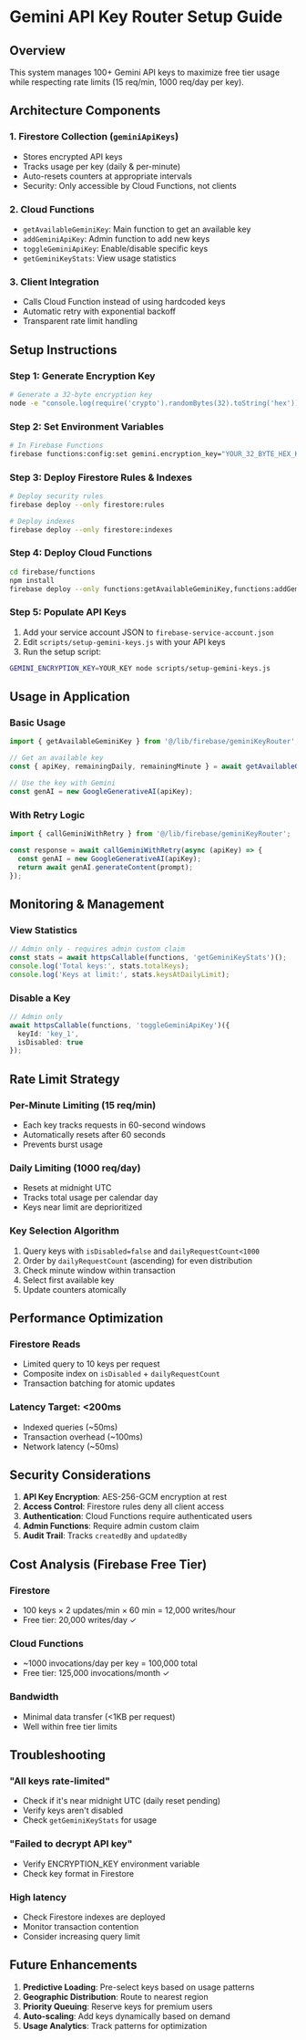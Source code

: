 # Gemini API Key Router Setup Guide

## Overview
This system manages 100+ Gemini API keys to maximize free tier usage while respecting rate limits (15 req/min, 1000 req/day per key).

## Architecture Components

### 1. Firestore Collection (`geminiApiKeys`)
- Stores encrypted API keys
- Tracks usage per key (daily & per-minute)
- Auto-resets counters at appropriate intervals
- Security: Only accessible by Cloud Functions, not clients

### 2. Cloud Functions
- `getAvailableGeminiKey`: Main function to get an available key
- `addGeminiApiKey`: Admin function to add new keys
- `toggleGeminiApiKey`: Enable/disable specific keys
- `getGeminiKeyStats`: View usage statistics

### 3. Client Integration
- Calls Cloud Function instead of using hardcoded keys
- Automatic retry with exponential backoff
- Transparent rate limit handling

## Setup Instructions

### Step 1: Generate Encryption Key
```bash
# Generate a 32-byte encryption key
node -e "console.log(require('crypto').randomBytes(32).toString('hex'))"
```

### Step 2: Set Environment Variables
```bash
# In Firebase Functions
firebase functions:config:set gemini.encryption_key="YOUR_32_BYTE_HEX_KEY"
```

### Step 3: Deploy Firestore Rules & Indexes
```bash
# Deploy security rules
firebase deploy --only firestore:rules

# Deploy indexes
firebase deploy --only firestore:indexes
```

### Step 4: Deploy Cloud Functions
```bash
cd firebase/functions
npm install
firebase deploy --only functions:getAvailableGeminiKey,functions:addGeminiApiKey,functions:toggleGeminiApiKey,functions:getGeminiKeyStats
```

### Step 5: Populate API Keys
1. Add your service account JSON to `firebase-service-account.json`
2. Edit `scripts/setup-gemini-keys.js` with your API keys
3. Run the setup script:
```bash
GEMINI_ENCRYPTION_KEY=YOUR_KEY node scripts/setup-gemini-keys.js
```

## Usage in Application

### Basic Usage
```typescript
import { getAvailableGeminiKey } from '@/lib/firebase/geminiKeyRouter';

// Get an available key
const { apiKey, remainingDaily, remainingMinute } = await getAvailableGeminiKey();

// Use the key with Gemini
const genAI = new GoogleGenerativeAI(apiKey);
```

### With Retry Logic
```typescript
import { callGeminiWithRetry } from '@/lib/firebase/geminiKeyRouter';

const response = await callGeminiWithRetry(async (apiKey) => {
  const genAI = new GoogleGenerativeAI(apiKey);
  return await genAI.generateContent(prompt);
});
```

## Monitoring & Management

### View Statistics
```typescript
// Admin only - requires admin custom claim
const stats = await httpsCallable(functions, 'getGeminiKeyStats')();
console.log('Total keys:', stats.totalKeys);
console.log('Keys at limit:', stats.keysAtDailyLimit);
```

### Disable a Key
```typescript
// Admin only
await httpsCallable(functions, 'toggleGeminiApiKey')({
  keyId: 'key_1',
  isDisabled: true
});
```

## Rate Limit Strategy

### Per-Minute Limiting (15 req/min)
- Each key tracks requests in 60-second windows
- Automatically resets after 60 seconds
- Prevents burst usage

### Daily Limiting (1000 req/day)
- Resets at midnight UTC
- Tracks total usage per calendar day
- Keys near limit are deprioritized

### Key Selection Algorithm
1. Query keys with `isDisabled=false` and `dailyRequestCount<1000`
2. Order by `dailyRequestCount` (ascending) for even distribution
3. Check minute window within transaction
4. Select first available key
5. Update counters atomically

## Performance Optimization

### Firestore Reads
- Limited query to 10 keys per request
- Composite index on `isDisabled` + `dailyRequestCount`
- Transaction batching for atomic updates

### Latency Target: <200ms
- Indexed queries (~50ms)
- Transaction overhead (~100ms)
- Network latency (~50ms)

## Security Considerations

1. **API Key Encryption**: AES-256-GCM encryption at rest
2. **Access Control**: Firestore rules deny all client access
3. **Authentication**: Cloud Functions require authenticated users
4. **Admin Functions**: Require admin custom claim
5. **Audit Trail**: Tracks `createdBy` and `updatedBy`

## Cost Analysis (Firebase Free Tier)

### Firestore
- 100 keys × 2 updates/min × 60 min = 12,000 writes/hour
- Free tier: 20,000 writes/day ✓

### Cloud Functions
- ~1000 invocations/day per key = 100,000 total
- Free tier: 125,000 invocations/month ✓

### Bandwidth
- Minimal data transfer (<1KB per request)
- Well within free tier limits

## Troubleshooting

### "All keys rate-limited"
- Check if it's near midnight UTC (daily reset pending)
- Verify keys aren't disabled
- Check `getGeminiKeyStats` for usage

### "Failed to decrypt API key"
- Verify ENCRYPTION_KEY environment variable
- Check key format in Firestore

### High latency
- Check Firestore indexes are deployed
- Monitor transaction contention
- Consider increasing query limit

## Future Enhancements

1. **Predictive Loading**: Pre-select keys based on usage patterns
2. **Geographic Distribution**: Route to nearest region
3. **Priority Queuing**: Reserve keys for premium users
4. **Auto-scaling**: Add keys dynamically based on demand
5. **Usage Analytics**: Track patterns for optimization

